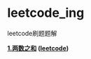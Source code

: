 # leetcode_ing
leetcode刷题题解

**[1.两数之和](https://github.com/xinghe27/leetcode_ing/blob/master/src/1.%E4%B8%A4%E6%95%B0%E4%B9%8B%E5%92%8C.java)  ([leetcode](https://leetcode-cn.com/problems/two-sum/))**

